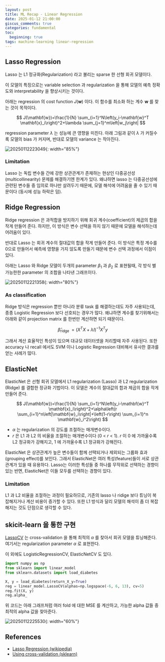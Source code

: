 ```yaml
---
layout: post
title: ML Recap - Linear Regression 
date: 2025-01-12 21:00:00
giscus_comments: true
categories: fundamental
toc:
  beginning: true
tags: machine-learning linear-regression
---
```



## Lasso Regression

Lasso 는 L1 정규화(Regularization) 라고 불리는 sparse 한 선형 회귀 모델이다.

이 모델의 특징으로는 variable selection 과 regularization 을 통해 모델의 예측 정확도와 interpretability 을 향상시키는 것이다.

아래는 regression 의 cost function $J(\mathbf{w})$ 이다. 이 함수를 최소화 하는 계수 $\mathbf{w}$ 를 찾는 것이 목적이다.

$$
J(\mathbf{w})=\frac{1}{N} \sum_{i=1}^N\left(y_i-\mathbf{w}^T \mathbf{x}_i\right)^2+\lambda \sum_{j=1}^m\left|w_j\right|
$$

regression parameter $\lambda$ 는 성능에 큰 영향을 미친다. 아래 그림과 같이 $\lambda$ 가 커질수록 모델의 bias 가 커지며, 반대로 모델의 variance 는 작아진다.

![20250112223049](https://i.imgur.com/wYVpKQH.png){: width="85%"}

### Limitation

Lasso 는 독립 변수들 간에 강한 상관관계가 존재하는 현상인 다중공선성(multicollinearity) 문제를 해결하기엔 한계가 있다. 왜냐하면 lasso 는 다중공선성에 관련된 변수들 중 임의로 하나만 살려두기 때문에, 모델 해석에 어려움을 줄 수 있기 때문이다 (동시에 성능 하락은 덤).

## Ridge Regression

Ridge regression 은 과적합을 방지하기 위해 회귀 계수(coefficient)의 제곱의 합을 작게 만들어 준다. 하지만, 이 방식은 변수 선택을 하지 않기 때문에 모델을 해석하는데 어려움이 있다.

반대로 Lasso 는 회귀 계수의 절대값의 합을 작게 만들어 준다. 이 방식은 특정 계수를 0으로 만들어서 예측에 영향을 가지 않도록 만들기 때문에 변수 선택 과정에서 이점이 있다.

아래는 Lasso 와 Ridge 모델이 두개의 parameter $\beta_1$ 과 $\beta_2$ 로 표현될때, 각 방식 별 가능한한 parameter 의 조합을 나타낸 그래프이다.

![20250112221358](https://i.imgur.com/vDcn664.png){: width="80%"}

### As classification

Ridge 방식은 regression 뿐만 아니라 분류 task 를 해결하는데도 자주 사용되는데, 종종 Logistic Regression 보다 선호되는 경우가 많다. 왜냐하면 계수를 찾기위해서는 아래와 같이 projection matrix 를 한번만 계산하면 되기 때문이다.

$$
\hat{\beta}_{\text {ridge }}=\left(X^T X+\lambda I\right)^{-1} X^T y
$$

그래서 계산 효율적인 특성이 있으며 대규모 데이터셋을 처리할때 자주 사용된다. 또한 accuracy 나 recall 에서도 SVM 이나 Logistic Regression 대비해서 유사한 결과를 얻는 사례가 많다.

## ElasticNet

ElasticNet 은 선형 회귀 모델에서 L1 regularization (Lasso) 과 L2 regularization (Ridge) 를 결합한 정규화 기법이다. 이 모델은 계수의 절대값의 합과 제곱의 합을 작게 만들어 준다.

$$
J(\mathbf{w})=\frac{1}{N} \sum_{i=1}^N\left(y_i-\mathbf{w}^T \mathbf{x}_i\right)^2+\alpha\left(r \sum_{i=1}^n\left|\mathbf{w}_i\right|+\left(1-r\right) \sum_{i=1}^n \mathbf{w}_i^2\right)
$$

- $\alpha$ 는 regularization 의 강도를 조절하는 매개변수이다.
- $r$ 은 L1 과 L2 의 비율을 조절하는 매개변수이다 (0 < $r$ < 1). $r$ 이 0 에 가까울수록 L2 정규화가 강해지고, 1 에 가까울수록 L1 정규화가 강해진다.

ElasticNet 은 상관관계가 높은 변수들이 함께 선택되거나 제외되는 그룹화 효과(grouping effect)를 보인다. 그래서 ElasticNet은 여러 특성(feature)들이 서로 상관관계가 있을 때 유용하다. Lasso는 이러한 특성들 중 하나를 무작위로 선택하는 경향이 있는 반면, ElasticNet은 이들 모두를 선택하는 경향이 있다.

### Limitation

L1 과 L2 비율을 조절하는 과정이 필요하므로, 기존의 lasso 나 ridige 보다 튜닝이 복잡해지거나 계산 비용이 증가할 수 있다. 또한 L1 방식과 달리 모델의 해석이 좀 더 복잡해지는 것도 단점으로 생각할 수 있다.

## skicit-learn 을 통한 구현

[LassoCV](https://scikit-learn.org/stable/modules/generated/sklearn.linear_model.LassoCV.html) 는 cross-validation 을 통해 최적의 $\alpha$ 를 찾아서 회귀 모델을 튜닝해준다. 여기서는 regularization parameter $\alpha$ 로 표현한다.

이 외에도 LogisticRegressionCV, ElasticNetCV 도 있다.

```python
import numpy as np
from sklearn import linear_model
from sklearn.datasets import load_diabetes

X, y = load_diabetes(return_X_y=True)
reg = linear_model.LassoCV(alphas=np.logspace(-6, 6, 13), cv=5)
reg.fit(X, y)
reg.alpha_
```

위 코드는 아래 그래프처럼 여러 fold 에 대한 MSE 를 계산하고, 가능한 alpha 값들 중 최적의 alpha 값을 찾아준다.

![20250112225530](https://i.imgur.com/IPGrB1d.png){: width="60%"}

## References

- [Lasso Regression (wikipedia)](https://en.wikipedia.org/wiki/Lasso_(statistics))
- [Using cross-validation (sklearn)](https://scikit-learn.org/stable/modules/linear_model.html#using-cross-validation)
